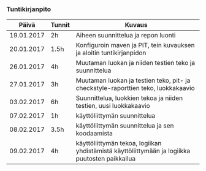 ### Tuntikirjanpito
Päivä | Tunnit | Kuvaus
--------------- | ----- | ------
19.01.2017 | 2h | Aiheen suunnittelua ja repon luonti
20.01.2017 | 1.5h | Konfiguroin maven ja PIT, tein kuvauksen ja aloitin tuntikirjanpidon
26.01.2017 | 4h | Muutaman luokan ja niiden testien teko ja suunnittelua
27.01.2017 | 3h | Muutaman luokan ja testien teko, pit- ja checkstyle-raporttien teko, luokkakaavio
03.02.2017 | 6h | Suunnittelua, luokkien tekoa ja niiden testien, uusi luokkakaavio
07.02.2017 | 1h | käyttöliittymän suunnittelua
08.02.2017 | 3.5h | käyttöliittymän suunnittelua ja sen koodaamista
09.02.2017 | 4h | käyttöliittymän tekoa, logiikan yhdistämistä käyttöliittymään ja logiikka puutosten paikkailua